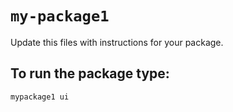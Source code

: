 # `my-package1`

Update this files with instructions for your package.

## To run the package type:

`mypackage1 ui`
